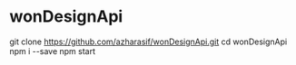 # wonDesignApi
git clone https://github.com/azharasif/wonDesignApi.git
cd wonDesignApi
npm i --save
npm start
